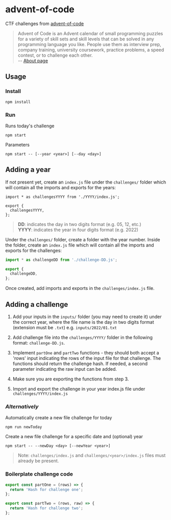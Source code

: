 # advent-of-code

CTF challenges from [advent-of-code](https://adventofcode.com)

> Advent of Code is an Advent calendar of small programming puzzles for a variety of skill sets and skill levels that can be solved in any programming language you like. People use them as interview prep, company training, university coursework, practice problems, a speed contest, or to challenge each other.  
> -- [About page](https://adventofcode.com/about)

## Usage

### Install

```shell
npm install
```

### Run

Runs today's challenge

```shell
npm start
```

Parameters

```shell
npm start -- [--year <year>] [--day <day>] 
```

## Adding a year

If not present yet, create an `index.js` file under the `challenges/` folder which will contain all the imports and exports for the years:

```shell
import * as challengesYYYY from './YYYY/index.js';

export {
  challengesYYYY,
};
```

> **DD**: indicates the day in two digits format (e.g. 05, 12, etc.)  
**YYYY**: indicates the year in four digits format (e.g. 2022)  

Under the `challenges/` folder, create a folder with the year number.
Inside the folder, create an `index.js` file which will contain all the imports and exports for the challenges:

```js
import * as challengeDD from './challenge-DD.js';

export {
  challengeDD,
};
```

Once created, add imports and exports in the `challenges/index.js` file.

## Adding a challenge

1. Add your inputs in the `inputs/` folder (you may need to create it) under the correct year, where the file name is the day in two digits format (extension must be `.txt`) e.g. `inputs/2022/01.txt`

2. Add challenge file into the `challenges/YYYY/` folder in the following format: `challenge-DD.js`.

3. Implement `partOne` and `partTwo` functions - they should both accept a 'rows' input indicating the rows of the input file for that challenge.
The functions should return the challenge hash. If needed, a second parameter indicating the raw input can be added.

4. Make sure you are exporting the functions from step 3.

5. Import and export the challenge in your year index.js file under `challenges/YYYY/index.js`

### _Alternatively_

Automatically create a new file challenge for today

```shell
npm run newToday
```

Create a new file challenge for a specific date and (optional) year

```shell
npm start -- --newDay <day> [--newYear <year>]
```

> Note: `challenges/index.js` and `challenges/<year>/index.js` files must already be present.

### Boilerplate challenge code

```js
export const partOne = (rows) => {
  return 'Hash for challenge one';
};

export const partTwo = (rows, raw) => {
  return 'Hash for challenge two';
};
```
